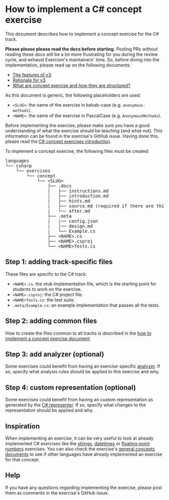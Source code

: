 # How to implement a C# concept exercise

This document describes how to implement a concept exercise for the C# track.

**Please please please read the docs before starting.** Posting PRs without reading these docs will be a lot more frustrating for you during the review cycle, and exhaust Exercism's maintainers' time. So, before diving into the implementation, please read up on the following documents:

- [The features of v3][docs-features-of-v3].
- [Rationale for v3][docs-rationale-for-v3].
- [What are concept exercise and how they are structured?][docs-concept-exercises]

As this document is generic, the following placeholders are used:

- `<SLUG>`: the name of the exercise in kebab-case (e.g. `anonymous-methods`).
- `<NAME>`: the name of the exercise in PascalCase (e.g. `AnonymousMethods`).

Before implementing the exercise, please make sure you have a good understanding of what the exercise should be teaching (and what not). This information can be found in the exercise's GitHub issue. Having done this, please read the [C# concept exercises introduction][concept-exercises].

To implement a concept exercise, the following files must be created:

<pre>
languages
└── csharp
    └── exercises
        └── concept
            └── &lt;SLUG&gt;
                ├── .docs
                |   ├── instructions.md
                |   ├── introduction.md
                |   ├── hints.md
                |   ├── source.md (required if there are third-party sources)
                |   └── after.md
                ├── .meta
                |   |── config.json
                |   |── design.md
                |   └── Example.cs
                ├── &lt;NAME&gt;.cs
                ├── &lt;NAME&gt;.csproj
                └── &lt;NAME&gt;Tests.cs
</pre>

## Step 1: adding track-specific files

These files are specific to the C# track:

- `<NAME>.cs`. the stub implementation file, which is the starting point for students to work on the exercise.
- `<NAME>.csproj`: the C# project file.
- `<NAME>Tests.cs`: the test suite.
- `.meta/Example.cs`: an example implementation that passes all the tests.

## Step 2: adding common files

How to create the files common to all tracks is described in the [how to implement a concept exercise document][how-to-implement-a-concept-exercise].

## Step 3: add analyzer (optional)

Some exercises could benefit from having an exercise-specific [analyzer][analyzer]. If so, specify what analysis rules should be applied to this exercise and why.

## Step 4: custom representation (optional)

Some exercises could benefit from having an custom representation as generated by the [C# representer][representer]. If so, specify what changes to the representation should be applied and why.

## Inspiration

When implementing an exercise, it can be very useful to look at already implemented C# exercises like the [strings][concept-exercise-strings], [datetimes][concept-exercise-datetimes] or [floating-point numbers][concept-exercise-numbers-floating-point] exercises. You can also check the exercise's [general concepts documents][reference] to see if other languages have already implemented an exercise for that concept.

## Help

If you have any questions regarding implementing the exercise, please post them as comments in the exercise's GitHub issue.

[analyzer]: https://github.com/exercism/csharp-analyzer
[representer]: https://github.com/exercism/csharp-representer
[concept-exercises]: ../exercises/concept/README.md
[how-to-implement-a-concept-exercise]: ../../../docs/maintainers/generic-how-to-implement-a-concept-exercise.md
[docs-concept-exercises]: ../../../docs/concept-exercises.md
[docs-rationale-for-v3]: ../../../docs/rationale-for-v3.md
[docs-features-of-v3]: ../../../docs/features-of-v3.md
[concept-exercise-strings]: ../exercises/concept/strings
[concept-exercise-datetimes]: ../exercises/concept/datetimes
[concept-exercise-numbers-floating-point]: ../exercises/concept/floating-point-numbers
[reference]: ../../../reference
